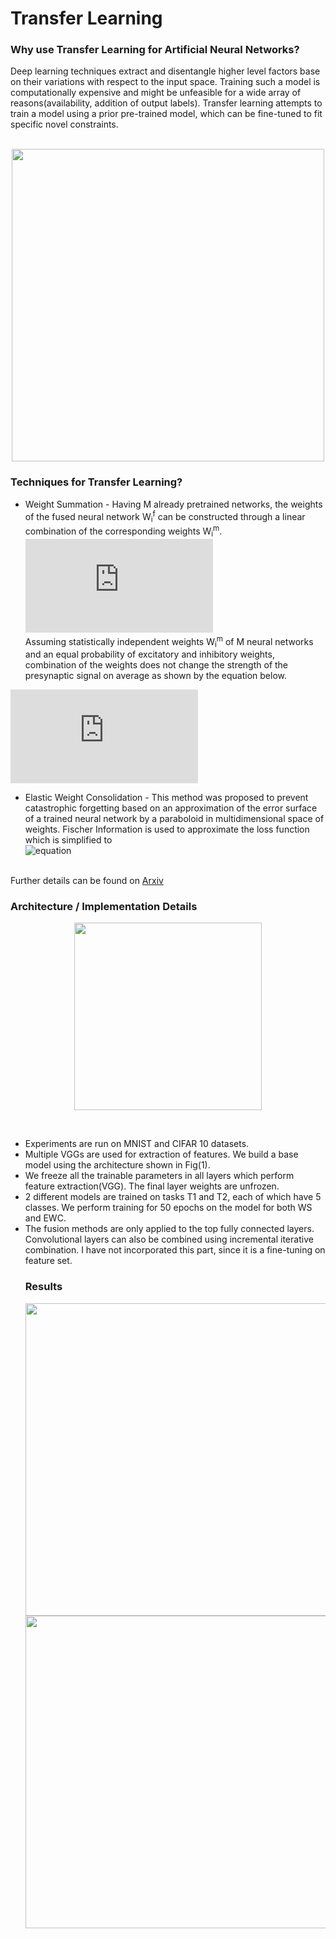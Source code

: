 # Transfer Learning
### Why use Transfer Learning for Artificial Neural Networks?
Deep learning techniques extract and disentangle higher level factors base on their variations with respect to the input space. Training such a model is computationally expensive and might be unfeasible for a wide array of reasons(availability, addition of output labels). Transfer learning attempts to train a model using a prior pre-trained model, which can be fine-tuned to fit specific novel constraints.
<br><br>
<p align="center">
<img src="https://www.oreilly.com/library/view/intelligent-projects-using/9781788996921/assets/07387bba-04ab-4758-9ac4-8740ea2f1bea.png" width="500"></p>
  
### Techniques for Transfer Learning?
- Weight Summation - Having M already pretrained networks, the weights of the fused neural network W<sub>i</sub><sup>f</sup> can be constructed through a linear combination of the corresponding weights W<sub>i</sub><sup>m</sup>.<br>
![equation](http://www.sciweavers.org/tex2img.php?eq=W%5E%7B1%7D_%7Bf%7D%20%3D%20%20%5Csum_%7Bm%3D1%7D%5EM%20W%5E%7Bm%7D_%7B1%7D&bc=White&fc=Black&im=jpg&fs=12&ff=arev&edit=0) <br>
Assuming statistically independent weights W<sub>i</sub><sup>m</sup> of M neural networks and an equal probability of excitatory and inhibitory weights,
combination of the weights does not change the strength of the presynaptic signal on average as shown by the equation below.<br>

![equation](http://www.sciweavers.org/tex2img.php?eq=sgn%28w%5E%7Bf%7Df%20%3D%20w%5E%7B1%7Df%20%2B%20w%5E%7B2%7Df%20%2B%20....%29%20%3D%20sgn%28w%5E%7B1%7Df%29&bc=White&fc=Black&im=jpg&fs=12&ff=arev&edit=0)
  
- Elastic Weight Consolidation - This method was proposed to prevent catastrophic forgetting based on an approximation of the error surface of a trained neural network by a paraboloid in multidimensional space of weights. Fischer Information is used to approximate the loss function which is simplified to <br>
![equation](https://bit.ly/3HUzEKf)

<br>Further details can be found on [Arxiv](https://arxiv.org/pdf/1612.00796.pdf)

### Architecture / Implementation Details
<p align="center">
<img src="https://i.imgur.com/p1C3LFc.png" width="300">
</p>
<br>
<ul>
<li>Experiments are run on MNIST and CIFAR 10 datasets.
<li>Multiple VGGs are used for extraction of features. We build a base model using the architecture shown in Fig(1).
<li>We freeze all the trainable parameters in all layers which perform feature extraction(VGG). The final layer weights are unfrozen.
<li>2 different models are trained on tasks T1 and T2, each of which have 5 classes. We perform training for 50 epochs on the model for both WS and EWC.
<li>The fusion methods are only applied to the top fully connected layers. Convolutional layers can also be combined using incremental iterative combination. I have not incorporated this part, since it is a fine-tuning on feature set.
  
### Results

<p align="center">
<img src="https://i.imgur.com/TL3MGGe.png" width="500">
<img src="https://i.imgur.com/8Fi9FlW.png" width="500">
</p>
